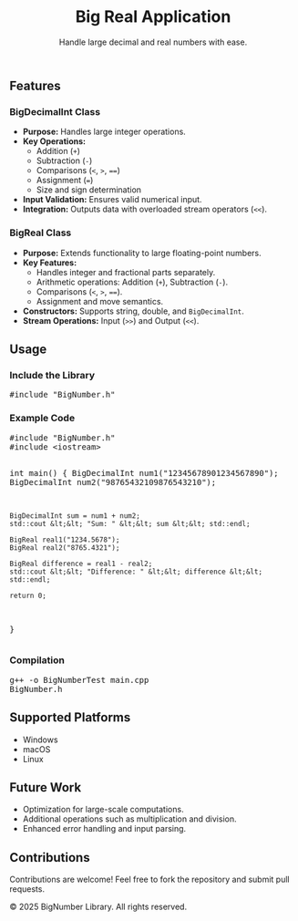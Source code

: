 <!DOCTYPE html>
<html lang="en">
<head>
<!--     <meta charset="UTF-8">
    <meta name="viewport" content="width=device-width, initial-scale=1.0"> -->
<!--     <title>BigNumber Library</title>
    <style>
        body { font-family: Arial, sans-serif; line-height: 1.6; margin: 0; padding: 0; background-color: #f9f9f9; color: #333; }
        header { background-color: #0078d7; color: white; padding: 1rem 0; text-align: center; }
        main { max-width: 800px; margin: 2rem auto; padding: 1rem; background: white; box-shadow: 0 0 10px rgba(0, 0, 0, 0.1); }
        h1, h2, h3 { color: #0078d7; }
        code { background: #f4f4f4; padding: 0.2rem 0.4rem; border-radius: 5px; }
        pre { background: #f4f4f4; padding: 1rem; border-left: 5px solid #0078d7; overflow-x: auto; }
        footer { text-align: center; margin-top: 2rem; font-size: 0.8rem; color: #777; }
    </style> -->
</head>
<body>
    <header>
        <h1>Big Real Application</h1>
        <p>Handle large decimal and real numbers with ease.</p>
    </header>
    <main>
        <section>
            <h2>Features</h2>
            <h3>BigDecimalInt Class</h3>
            <ul>
                <li><strong>Purpose:</strong> Handles large integer operations.</li>
                <li><strong>Key Operations:</strong>
                    <ul>
                        <li>Addition (<code>+</code>)</li>
                        <li>Subtraction (<code>-</code>)</li>
                        <li>Comparisons (<code>&lt;</code>, <code>&gt;</code>, <code>==</code>)</li>
                        <li>Assignment (<code>=</code>)</li>
                        <li>Size and sign determination</li>
                    </ul>
                </li>
                <li><strong>Input Validation:</strong> Ensures valid numerical input.</li>
                <li><strong>Integration:</strong> Outputs data with overloaded stream operators (<code>&lt;&lt;</code>).</li>
            </ul>
            <h3>BigReal Class</h3>
            <ul>
                <li><strong>Purpose:</strong> Extends functionality to large floating-point numbers.</li>
                <li><strong>Key Features:</strong>
                    <ul>
                        <li>Handles integer and fractional parts separately.</li>
                        <li>Arithmetic operations: Addition (<code>+</code>), Subtraction (<code>-</code>).</li>
                        <li>Comparisons (<code>&lt;</code>, <code>&gt;</code>, <code>==</code>).</li>
                        <li>Assignment and move semantics.</li>
                    </ul>
                </li>
                <li><strong>Constructors:</strong> Supports string, double, and <code>BigDecimalInt</code>.</li>
                <li><strong>Stream Operations:</strong> Input (<code>&gt;&gt;</code>) and Output (<code>&lt;&lt;</code>).</li>
            </ul>
        </section>
        <section>
            <h2>Usage</h2>
            <h3>Include the Library</h3>
            <pre>#include "BigNumber.h"</pre>
            <h3>Example Code</h3>
            <pre>
#include "BigNumber.h"
#include &lt;iostream&gt;

int main() {
    BigDecimalInt num1("12345678901234567890");
    BigDecimalInt num2("98765432109876543210");

    BigDecimalInt sum = num1 + num2;
    std::cout &lt;&lt; "Sum: " &lt;&lt; sum &lt;&lt; std::endl;

    BigReal real1("1234.5678");
    BigReal real2("8765.4321");

    BigReal difference = real1 - real2;
    std::cout &lt;&lt; "Difference: " &lt;&lt; difference &lt;&lt; std::endl;

    return 0;
}
            </pre>
            <h3>Compilation</h3>
            <pre>g++ -o BigNumberTest main.cpp BigNumber.h</pre>
        </section>
        <section>
            <h2>Supported Platforms</h2>
            <ul>
                <li>Windows</li>
                <li>macOS</li>
                <li>Linux</li>
            </ul>
        </section>
        <section>
            <h2>Future Work</h2>
            <ul>
                <li>Optimization for large-scale computations.</li>
                <li>Additional operations such as multiplication and division.</li>
                <li>Enhanced error handling and input parsing.</li>
            </ul>
        </section>
        <section>
            <h2>Contributions</h2>
            <p>Contributions are welcome! Feel free to fork the repository and submit pull requests.</p>
        </section>
    </main>
    <footer>
        <p>&copy; 2025 BigNumber Library. All rights reserved.</p>
    </footer>
</body>
</html>
